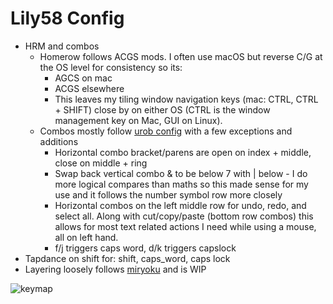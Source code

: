 # Lily58 Config

- HRM and combos
  - Homerow follows ACGS mods. I often use macOS but reverse C/G at the OS level for consistency so its:
    - AGCS on mac
    - ACGS elsewhere
    - This leaves my tiling window navigation keys (mac: CTRL, CTRL + SHIFT) close by on either OS (CTRL is the window management key on Mac, GUI on Linux).
  - Combos mostly follow [urob config](https://github.com/urob/zmk-config) with a few exceptions and additions
    - Horizontal combo bracket/parens are open on index + middle, close on middle + ring
    - Swap back vertical combo & to be below 7 with | below - I do more logical compares than maths so this made sense for my use and it follows the number symbol row more closely
    - Horizontal combos on the left middle row for undo, redo, and select all. Along with cut/copy/paste (bottom row combos) this allows for most text related actions I need while using a mouse, all on left hand.
    - f/j triggers caps word, d/k triggers capslock
- Tapdance on shift for: shift, caps_word, caps lock
- Layering loosely follows [miryoku](https://github.com/manna-harbour/miryoku) and is WIP

![keymap](/draw/lily58.svg)
